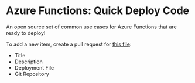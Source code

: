 # Azure Functions: Quick Deploy Code
An open source set of common use cases for Azure Functions that are ready to deploy!

To add a new item, create a pull request for [this file](http://functionlibrary.azurewebsites.net/assets/functions.json):
- Title
- Description
- Deployment File
- Git Repository
